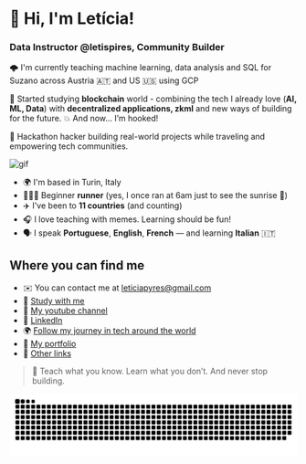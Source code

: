
# 👋 Hi, I'm Letícia!
### Data Instructor @letispires, Community Builder 

🌩️ I'm currently teaching machine learning, data analysis and SQL for Suzano across Austria 🇦🇹 and US 🇺🇸 using GCP

🧩 Started studying **blockchain** world - combining the tech I already love (**AI, ML, Data**) with **decentralized applications, zkml** and new ways of building for the future. 💥 And now… I’m hooked!

💬 Hackathon hacker building real-world projects while traveling and empowering tech communities.

![gif](https://media2.giphy.com/media/v1.Y2lkPTc5MGI3NjExZnFuN21jbjhtaHc3YTd4cnVmeTFxaDZxeW5yZWp1eTFuZjZiNWJkbyZlcD12MV9pbnRlcm5hbF9naWZfYnlfaWQmY3Q9Zw/wpoLqr5FT1sY0/giphy.gif)

- 🌍  I'm based in Turin, Italy
- 🏃🏻‍♀️ Beginner **runner** (yes, I once ran at 6am just to see the sunrise 🌅)
- ✈️ I've been to **11 countries** (and counting)
- 🎧 I love teaching with memes. Learning should be fun!
- 🗣️ I speak **Portuguese**, **English**, **French** — and learning **Italian** 🇮🇹



## Where you can find me

- ✉️ You can contact me at leticiapyres@gmail.com
- 📖 [Study with me](https://www.youtube.com/@letisstudy)
- 🎥 [My youtube channel](https://www.youtube.com/@letispires)
- 💼 [LinkedIn](https://www.linkedin.com/in/leticia-pires/)
- 🌍 [Follow my journey in tech around the world](https://www.instagram.com/letispires/)
- 🧠 [My portfolio](https://letispires.notion.site/?pvs=4)
- 🔗 [Other links](https://beacons.ai/letispires)
  
> 🥠 Teach what you know. Learn what you don’t. And never stop building.
 
  ![Snake animation](https://github.com/letpires/letpires/blob/output/github-contribution-grid-snake.svg)
 
